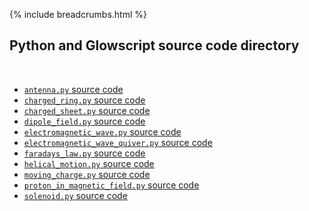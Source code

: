 {% include breadcrumbs.html %}

## Python and Glowscript source code directory
<div class="header_line"><br/></div>

- [`antenna.py` source code](antenna.py)
- [`charged_ring.py` source code](charged_ring.py)
- [`charged_sheet.py` source code](charged_sheet.py)
- [`dipole_field.py` source code](dipole_field.py)
- [`electromagnetic_wave.py` source code](electromagnetic_wave.py)
- [`electromagnetic_wave_quiver.py` source code](electromagnetic_wave_quiver.py)
- [`faradays_law.py` source code](faradays_law.py)
- [`helical_motion.py` source code](helical_motion.py)
- [`moving_charge.py` source code](moving_charge.py)
- [`proton_in_magnetic_field.py` source code](proton_in_magnetic_field.py)
- [`solenoid.py` source code](solenoid.py)


